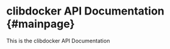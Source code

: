 clibdocker API Documentation  {#mainpage}
============================

This is the clibdocker API Documentation